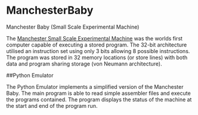# ManchesterBaby
Manchester Baby (Small Scale Experimental Machine)

The [Manchester Small Scale Experimental Machine](https://en.wikipedia.org/wiki/Manchester_Small-Scale_Experimental_Machine) was the worlds first computer capable of executing a stored program.  The 32-bit architecture utilised an instruction set using only 3 bits allowing 8 possible instructions.  The program was stored in 32 memory locations (or store lines) with both data and program sharing storage (von Neumann architecture).

##Python Emulator

The Python Emulator implements a simplified version of the Manchester Baby.  The main program is able to read simple assembler files and execute the programs contained.  The program displays the status of the machine at the start and end of the program run.
